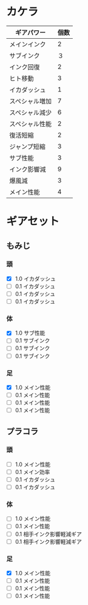 # カケラ
| ギアパワー | 個数 |
----|----
| メインインク | 2 | 
| サブインク| ３ |
| インク回復 | 2 |  
| ヒト移動 |  3 |
| イカダッシュ | 1 | 
| スペシャル増加 | 7 | 
| スペシャル減少 | 6 | 
| スペシャル性能 | 2 | 
| 復活短縮 | 2 | 
| ジャンプ短縮 | 3 | 
| サブ性能 | 3 | 
| インク影響減 | 9 | 
| 爆風減 | 3 | 
| メイン性能 | 4 | 

# ギアセット
## もみじ
### 頭
- [x] 1.0 イカダッシュ
- [ ] 0.1 イカダッシュ
- [ ] 0.1 イカダッシュ
- [ ] 0.1 イカダッシュ
### 体
- [x] 1.0 サブ性能
- [ ] 0.1 サブインク
- [ ] 0.1 サブインク
- [ ] 0.1 サブインク
### 足
- [x] 1.0 メイン性能
- [ ] 0.1 メイン性能
- [ ] 0.1 メイン性能
- [ ] 0.1 メイン性能

## プラコラ
### 頭
- [ ] 1.0 メイン性能
- [ ] 0.1 メイン効率
- [ ] 0.1 イカダッシュ
- [ ] 0.1 イカダッシュ
### 体
- [ ] 1.0 メイン性能
- [ ] 0.1 メイン性能
- [ ] 0.1 相手インク影響軽減ギア
- [ ] 0.1 相手インク影響軽減ギア
### 足
- [x] 1.0 メイン性能
- [ ] 0.1 メイン性能
- [ ] 0.1 メイン性能
- [ ] 0.1 メイン性能
